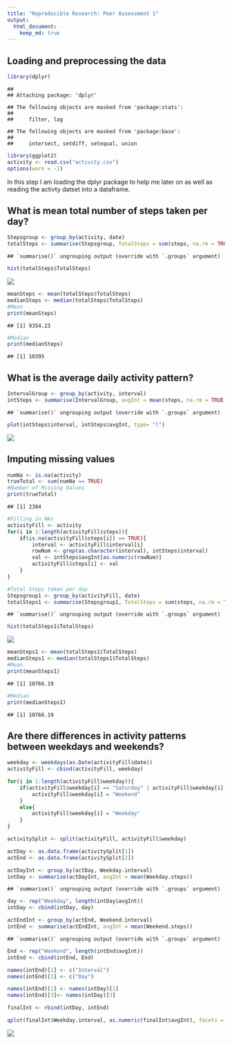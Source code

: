 ```yaml
---
title: "Reproducible Research: Peer Assessment 1"
output: 
  html_document:
    keep_md: true
---
```



## Loading and preprocessing the data

```r
library(dplyr)
```

```
## 
## Attaching package: 'dplyr'
```

```
## The following objects are masked from 'package:stats':
## 
##     filter, lag
```

```
## The following objects are masked from 'package:base':
## 
##     intersect, setdiff, setequal, union
```

```r
library(ggplot2)
activity <- read.csv("activity.csv")
options(warn = -1)
```
In this step I am loading the dplyr package to help me later on as well as reading the activty datset into a dataframe.

## What is mean total number of steps taken per day?

```r
Stepsgroup <- group_by(activity, date)
totalSteps <- summarise(Stepsgroup, TotalSteps = sum(steps, na.rm = TRUE))
```

```
## `summarise()` ungrouping output (override with `.groups` argument)
```

```r
hist(totalSteps$TotalSteps)
```

![](PA1_template_files/figure-html/unnamed-chunk-2-1.png)<!-- -->

```r
meanSteps <- mean(totalSteps$TotalSteps)
medianSteps <- median(totalSteps$TotalSteps)
#Mean
print(meanSteps)
```

```
## [1] 9354.23
```

```r
#Median
print(medianSteps)
```

```
## [1] 10395
```


## What is the average daily activity pattern?

```r
IntervalGroup <- group_by(activity, interval)
intSteps <- summarise(IntervalGroup, avgInt = mean(steps, na.rm = TRUE))
```

```
## `summarise()` ungrouping output (override with `.groups` argument)
```

```r
plot(intSteps$interval, intSteps$avgInt, type= "l")
```

![](PA1_template_files/figure-html/unnamed-chunk-3-1.png)<!-- -->


## Imputing missing values

```r
numNa <- is.na(activity)
trueTotal <- sum(numNa == TRUE)
#Number of Missing Values
print(trueTotal)
```

```
## [1] 2304
```

```r
#Filling in NAs
activityFill <- activity
for(i in 1:length(activityFill$steps)){
    if(is.na(activityFill$steps[i]) == TRUE){
        interval <- activityFill$interval[i]
        rowNum <- grep(as.character(interval), intSteps$interval)
        val <- intSteps$avgInt[as.numeric(rowNum)]
        activityFill$steps[i] <- val
    }
}

#Total Steps taken per day
Stepsgroup1 <- group_by(activityFill, date)
totalSteps1 <- summarise(Stepsgroup1, TotalSteps = sum(steps, na.rm = TRUE))
```

```
## `summarise()` ungrouping output (override with `.groups` argument)
```

```r
hist(totalSteps1$TotalSteps)
```

![](PA1_template_files/figure-html/unnamed-chunk-4-1.png)<!-- -->

```r
meanSteps1 <- mean(totalSteps1$TotalSteps)
medianSteps1 <- median(totalSteps1$TotalSteps)
#Mean
print(meanSteps1)
```

```
## [1] 10766.19
```

```r
#Median
print(medianSteps1)
```

```
## [1] 10766.19
```


## Are there differences in activity patterns between weekdays and weekends?

```r
weekday <- weekdays(as.Date(activityFill$date))
activityFill <- cbind(activityFill, weekday)

for(i in 1:length(activityFill$weekday)){
    if(activityFill$weekday[i] == "Saturday" | activityFill$weekday[i] == "Sunday"){
        activityFill$weekday[i] = "Weekend"
    }
    else{
        activityFill$weekday[i] = "Weekday"
    }
}

activitySplit <- split(activityFill, activityFill$weekday)

actDay <- as.data.frame(activitySplit[1])
actEnd <- as.data.frame(activitySplit[2])

actDayInt <- group_by(actDay, Weekday.interval)
intDay <- summarise(actDayInt, avgInt = mean(Weekday.steps))
```

```
## `summarise()` ungrouping output (override with `.groups` argument)
```

```r
day <- rep("Weekday", length(intDay$avgInt))
intDay <- cbind(intDay, day)

actEndInt <- group_by(actEnd, Weekend.interval)
intEnd <- summarise(actEndInt, avgInt = mean(Weekend.steps))
```

```
## `summarise()` ungrouping output (override with `.groups` argument)
```

```r
End <- rep("Weekend", length(intEnd$avgInt))
intEnd <- cbind(intEnd, End)

names(intEnd)[1] <- c("Interval")
names(intEnd)[3] <- c("Day")

names(intEnd)[1] <- names(intDay)[1]
names(intEnd)[3]<- names(intDay)[3]

finalInt <- rbind(intDay, intEnd)

qplot(finalInt$Weekday.interval, as.numeric(finalInt$avgInt), facets = ~finalInt$day, geom = "line") 
```

![](PA1_template_files/figure-html/unnamed-chunk-5-1.png)<!-- -->
